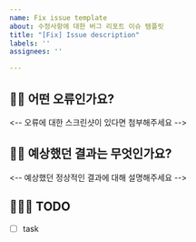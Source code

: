 ```yaml
---
name: Fix issue template
about: 수정사항에 대한 버그 리포트 이슈 템플릿
title: "[Fix] Issue description"
labels: ''
assignees: ''

---
```


## 🤦🏻 어떤 오류인가요?
<-- 오류에 대한 스크린샷이 있다면 첨부해주세요 -->

## 😮‍💨 예상했던 결과는 무엇인가요?
<-- 예상했던 정상적인 결과에 대해 설명해주세요 -->

## 🙋🏻‍♂️ TODO
- [ ] task
